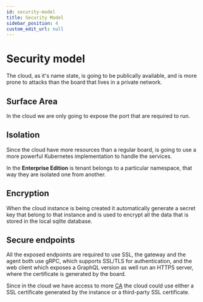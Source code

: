 ```yaml
---
id: security-model
title: Security Model
sidebar_position: 4
custom_edit_url: null
---
```

# Security model
The cloud, as it's name state, is going to be publically available, and is more prone to attacks than the board that lives in a private network.

## Surface Area
In the cloud we are only going to expose the port that are required to run.

## Isolation
Since the cloud have more resources than a regular board, is going to use a more powerful Kubernetes implementation to handle the services.

In the **Enterprise Edition** is tenant belongs to a particular namespace, that way they are isolated one from another.

## Encryption
When the cloud instance is being created it automatically generate a secret key that belong to that instance and is used to encrypt all the data that is stored in the local sqlite database.

## Secure endpoints
All the exposed endpoints are required to use SSL, the gateway and the agent both use gRPC, which supports SSL/TLS for authentication, and the web client which exposes a GraphQL version as well run an HTTPS server, where the certificate is generated by the board.

Since in the cloud we have access to more [CA](https://www.ssl.com/faqs/what-is-a-certificate-authority/#:~:text=A%20certificate%20authority%20(CA)%2C,the%20issuance%20of%20electronic%20documents) the cloud could use either a SSL certificate generated by the instance or a third-party SSL certificate.